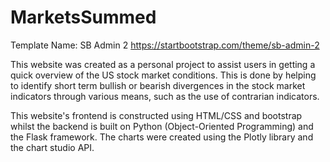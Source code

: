 # MarketsSummed

Template Name: SB Admin 2 https://startbootstrap.com/theme/sb-admin-2

This website was created as a personal project to assist users in getting a quick overview of the US stock market conditions.
This is done by helping to identify short term bullish or bearish divergences in the stock market indicators through various means, such as the use of contrarian indicators.

This website's frontend is constructed using HTML/CSS and bootstrap whilst the backend is built on Python (Object-Oriented Programming)
and the Flask framework. The charts were created using the Plotly library and the chart studio API.
